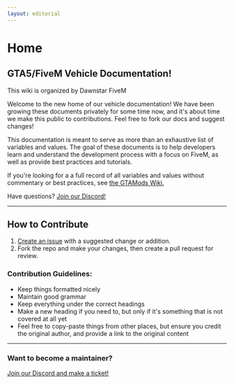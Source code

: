 ```yaml
---
layout: editorial
---
```


# Home

## GTA5/FiveM Vehicle Documentation!

This wiki is organized by Dawnstar FiveM

Welcome to the new home of our vehicle documentation! We have been growing these documents privately for some time now, and it's about time we make this public to contributions. Feel free to fork our docs and suggest changes!

This documentation is meant to serve as more than an exhaustive list of variables and values. The goal of these documents is to help developers learn and understand the development process with a focus on FiveM, as well as provide best practices and tutorials.

If you're looking for a a full record of all variables and values without commentary or best practices, see [the GTAMods Wiki.](https://gtamods.com/wiki/Main\_Page)

Have questions? [Join our Discord!](https://discord.gg/zH3k624aSv)

***

## How to Contribute

1. [Create an issue](https://github.com/dwnstr/vehicle-docs/issues/new?labels=Suggestion\&template=suggestion.md\&title=%5BSuggestion%5D) with a suggested change or addition.
2. Fork the repo and make your changes, then create a pull request for review.

### Contribution Guidelines:

* Keep things formatted nicely
* Maintain good grammar
* Keep everything under the correct headings
* Make a new heading if you need to, but only if it's something that is not covered at all yet
* Feel free to copy-paste things from other places, but ensure you credit the original author, and provide a link to the original content

***

### Want to become a maintainer?

[Join our Discord and make a ticket!](https://discord.gg/zH3k624aSv)
